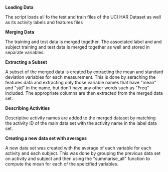 <b>Loading Data</b>

The script loads all fo the test and train files of the UCI HAR Dataset as well as its activity labels and features files

<b>Merging Data</b>

The training and test data is merged together.  The associated label and and subject training and test data is merged together as well and stored in separate variables.

<b>Extracting a Subset</b>

A subset of the merged data is created by extracting the mean and standard deviation variables for each measurement.  This is done by seraching the features data and extracting only those variable names that have "mean" and "std" in the name, but don't have any other words such as "Freq" included.
The appropriate columns are then extracted from the merged data set.

<b>Describing Activities</b>

Descriptive activity names are added to the merged dataset by matching the activity ID of the main data set with the activity name in the label data set.

<b>Creating a new data set with averages</b>

A new data set was created with the average of each variable for each activity and each subject.  This was done by grouping the previous data set on activity and subject and then using the "summarise_all" function to compute the mean for each of the speicified variables.
